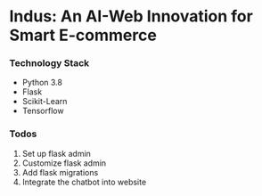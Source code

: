 # Indus: An AI-Web Innovation for Smart E-commerce

### Technology Stack
- Python 3.8
- Flask
- Scikit-Learn
- Tensorflow

### Todos
1. Set up flask admin 
2. Customize flask admin
3. Add flask migrations
4. Integrate the chatbot into website

